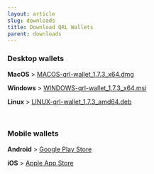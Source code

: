 ```yaml
---
layout: article
slug: downloads
title: Download QRL Wallets
parent: downloads
---
```


### Desktop wallets

**MacOS** > [MACOS-qrl-wallet_1.7.3_x64.dmg](https://github.com/theQRL/qrl-wallet/releases/download/v1.7.3/MACOS-qrl-wallet_1.7.3_x64.dmg)

**Windows** > [WINDOWS-qrl-wallet_1.7.3_x64.msi](https://github.com/theQRL/qrl-wallet/releases/download/v1.7.3/WINDOWS-qrl-wallet_1.7.3_x64.msi)

**Linux** > [LINUX-qrl-wallet_1.7.3_amd64.deb](https://github.com/theQRL/qrl-wallet/releases/download/v1.7.3/LINUX-qrl-wallet_1.7.3_amd64.deb)

&nbsp;

### Mobile wallets

**Android** > [Google Play Store](https://play.google.com/store/apps/details?id=com.theqrl)

**iOS** > [Apple App Store](https://itunes.apple.com/us/app/qrl-wallet/id1458620542?ls=1&mt=8)

